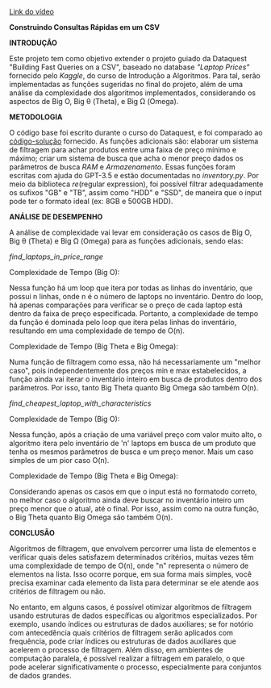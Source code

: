 [Link do vídeo]()

**Construindo Consultas Rápidas em um CSV**

**INTRODUÇÃO**

Este projeto tem como objetivo extender o projeto guiado da Dataquest "Building Fast Queries on a CSV", baseado no 
database *"Laptop Prices"* fornecido pelo *Kaggle*, do curso de Introdução a Algoritmos. Para tal, serão implementadas as 
funções sugeridas no final do projeto, além de uma análise da complexidade dos algoritmos implementados, considerando os 
aspectos de Big O, Big θ (Theta), e Big Ω (Omega).

**METODOLOGIA**

O código base foi escrito durante o curso do Dataquest, e foi comparado ao 
<a href="https://github.com/dataquestio/solutions/blob/master/Mission481Solution.ipynb">código-solução</a> fornecido. 
As funções adicionais são: elaborar um sistema de filtragem para achar produtos entre uma faixa de preço mínimo e máximo; criar um 
sistema de busca que acha o menor preço dados os parâmetros de busca *RAM* e *Armazenamento*. Essas funções foram 
escritas com ajuda do GPT-3.5 e estão documentadas no *inventory.py*. Por meio da biblioteca *re*(regular expression), foi 
possível filtrar adequadamente os sufixos "GB" e "TB", assim como "HDD" e "SSD", de maneira que o input pode ter o formato 
ideal (ex: 8GB e 500GB HDD).

**ANÁLISE DE DESEMPENHO**

A análise de complexidade vai levar em consideração os casos de Big O, Big θ (Theta) e Big Ω (Omega) para as funções adicionais, sendo elas:

*find_laptops_in_price_range*

Complexidade de Tempo (Big O):

Nessa função há um loop que itera por todas as linhas do inventário, que possui n linhas, onde n é o número de laptops no inventário. Dentro do loop, há apenas comparações para verificar se o preço de cada laptop está dentro da faixa de preço especificada. Portanto, a complexidade de tempo da função é dominada pelo loop que itera pelas linhas do inventário, resultando em uma complexidade de tempo de O(n).

Complexidade de Tempo (Big Theta e Big Omega):

Numa função de filtragem como essa, não há necessariamente um "melhor caso", pois independentemente dos preços min e max estabelecidos, a função ainda vai iterar o inventário inteiro em busca de produtos dentro dos parâmetros. Por isso, tanto Big Theta quanto Big Omega são também O(n).

*find_cheapest_laptop_with_characteristics*

Complexidade de Tempo (Big O): 

Nessa função, após a criação de uma variável preço com valor muito alto, o algoritmo itera pelo inventário de 'n' laptops em busca de um produto que tenha os mesmos parâmetros de busca e um preço menor. Mais um caso simples de um pior caso O(n).

Complexidade de Tempo (Big Theta e Big Omega):

Considerando apenas os casos em que o input está no formatodo correto, no melhor caso o algoritmo ainda deve buscar no inventário inteiro um preço menor que o atual, até o final. Por isso, assim como na outra função, o Big Theta quanto Big Omega são também O(n).

**CONCLUSÃO** 

Algoritmos de filtragem, que envolvem percorrer uma lista de elementos e verificar quais deles satisfazem determinados critérios, muitas vezes têm uma complexidade de tempo de O(n), onde "n" representa o número de elementos na lista. Isso ocorre porque, em sua forma mais simples, você precisa examinar cada elemento da lista para determinar se ele atende aos critérios de filtragem ou não. 

No entanto, em alguns casos, é possível otimizar algoritmos de filtragem usando estruturas de dados específicas ou algoritmos especializados. Por exemplo, usando índices ou estruturas de dados auxiliares; se for notório com antecedência quais critérios de filtragem serão aplicados com frequência, pode criar índices ou estruturas de dados auxiliares que acelerem o processo de filtragem.
Além disso, em ambientes de computação paralela, é possível realizar a filtragem em paralelo, o que pode acelerar significativamente o processo, especialmente para conjuntos de dados grandes.
